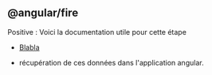 ## @angular/fire

Positive
: Voici la documentation utile pour cette étape

- [Blabla](blabla)

- récupération de ces données dans l'application angular. 

